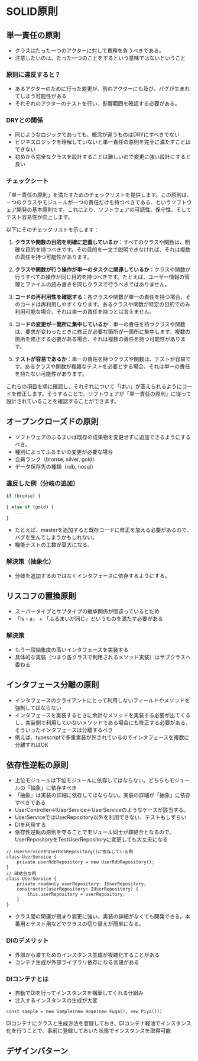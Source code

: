# SOLID原則
## 単一責任の原則
- クラスはたった一つのアクターに対して責務を負うべきである。
- 注意したいのは、たった一つのことをするという意味ではないということ
### 原則に違反すると？
- あるアクターのために行った変更が、別のアクターにも及び、バグが生まれてしまう可能性がある
- それぞれのアクターのテストを行い、影響範囲を確認する必要がある。
### DRYとの関係
- 同じようなロジックであっても、概念が違うものはDRYにすべきでない
- ビジネスロジックを理解していないと単一責任の原則を完全に満たすことはできない
- 初めから完全なクラスを設計することは難しいので変更に強い設計にすると良い
### チェックシート
「単一責任の原則」を満たすためのチェックリストを提供します。この原則は、一つのクラスやモジュールが一つの責任だけを持つべきである、というソフトウェア開発の基本原則です。これにより、ソフトウェアの可読性、保守性、そしてテスト容易性が向上します。

以下にそのチェックリストを示します：

1. **クラスや関数の目的を明確に定義しているか**：すべてのクラスや関数は、明確な目的を持つべきです。その目的を一文で説明できなければ、それは複数の責任を持つ可能性があります。

2. **クラスや関数が行う操作が単一のタスクに関連しているか**：クラスや関数が行うすべての操作が同じ目的を持つべきです。たとえば、ユーザー情報の管理とファイルの読み書きを同じクラスで行うべきではありません。

3. **コードの再利用性を確認する**：各クラスや関数が単一の責任を持つ場合、そのコードは再利用しやすくなります。あるクラスや関数が特定の目的でのみ利用可能な場合、それは単一の責任を持つとは言えません。

4. **コードの変更が一箇所に集中しているか**：単一の責任を持つクラスや関数は、要求が変わったときに修正が必要な箇所が一箇所に集中します。複数の箇所を修正する必要がある場合、それは複数の責任を持つ可能性があります。

5. **テストが容易であるか**：単一の責任を持つクラスや関数は、テストが容易です。あるクラスや関数が複雑なテストを必要とする場合、それは単一の責任を持たない可能性があります。

これらの項目を順に確認し、それぞれについて「はい」が答えられるようにコードを修正します。そうすることで、ソフトウェアが「単一責任の原則」に従って設計されていることを確認することができます。

## オープンクローズドの原則
- ソフトウェアのふるまいは既存の成果物を変更せずに追加できるようにするべき。
- 種別によってふるまいの変更が必要な場合
 - 会員ランク（bronse, silver, gold）
 - データ保存先の種類（rdb, nosql）
### 違反した例（分岐の追加）
```typescript
if (bronse) {
    ...
} else if (gold) {
    ...
}
```
- たとえば、masterを追加すると既存コードに修正を加える必要があるので、バグを生んでしまうかもしれない。
- 機能テストの工数が莫大になる。
### 解決策（抽象化）
- 分岐を追加するのではなくインタフェースに依存するようにする。

## リスコフの置換原則
- スーパータイプとサブタイプの継承関係が間違っているとだめ
- 「Is - a」 + 「ふるまいが同じ」というものを満たす必要がある
### 解決策
- もう一段抽象度の高いインタフェースを実装する
- 具体的な実装（つまり各クラスで利用されるメソッド実装）はサブクラスへ委ねる
## インタフェース分離の原則
- インタフェースのクライアントにとって利用しないフィールドやメソッドを強制してはならない
- インタフェースを実装するときに余計なメソッドを実装する必要が出てくるし、実装側で利用していないメソッドである場合にも修正する必要がある、そういったインタフェースは分離するべき
- 例えば、typescriptで多重実装が許されているのでインタフェースを複数に分離すればOK
## 依存性逆転の原則
- 上位モジュールは下位モジュールに依存してはならない。どちらもモジュールの「抽象」に依存すべき
- 「抽象」は実装の詳細に依存してはならない。実装の詳細が「抽象」に依存すべきである
- UserController→IUserService←UserServiceのようなケースが該当する。
- UserServiceではUserRepository以外を利用できない、テストもしずらい
- DIを利用する
- 依存性逆転の原則を守ることでモジュール同士が疎結合となるので、UserRepositoryをTestUserRepositoryに変更しても大丈夫になる
```
// UserServiceがUserRdbRepository()に依存している例
class UserService {
    private userRdbRepository = new UserRdbRepository();
}
// 疎結合な例
class UserService {
    private readonly userRepository: IUserRepository;
    constructor(userRepository: IUserRepository) {
        this.userRepository = userRepository;
    }
}
```
- クラス間の関連が弱まり変更に強い、実装の詳細がなくても開発できる。本番用とテスト用などでクラスの切り替えが簡単になる。
### DIのデメリット
- 外部から渡すためのインスタンス生成が複雑化することがある
- コンテナ生成が外部ライブラリ依存になる言語がある
### DIコンテナとは
- 自動でDIを行ってインスタンスを構築してくれる仕組み
- 注入するインスタンスの生成が大変
```
const sample = new Sample(new Hoge(new Fuga(), new Piyo()))
```
DIコンテナにクラスと生成方法を登録しておき、DIコンテナ軽油でインスタンス化を行うことで、事前に登録しておいた状態でインスタンスを取得可能
## デザインパターン
